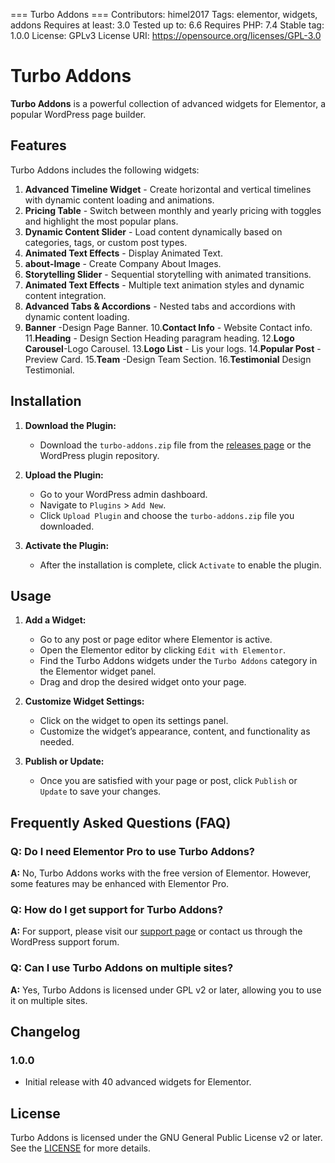 === Turbo Addons ===
Contributors: himel2017
Tags: elementor, widgets, addons
Requires at least: 3.0
Tested up to: 6.6
Requires PHP: 7.4
Stable tag: 1.0.0
License: GPLv3
License URI: https://opensource.org/licenses/GPL-3.0

# Turbo Addons

**Turbo Addons** is a powerful collection of advanced widgets for Elementor, a popular WordPress page builder.

## Features

Turbo Addons includes the following widgets:

1. **Advanced Timeline Widget** - Create horizontal and vertical timelines with dynamic content loading and animations.
2. **Pricing Table** - Switch between monthly and yearly pricing with toggles and highlight the most popular plans.
3. **Dynamic Content Slider** - Load content dynamically based on categories, tags, or custom post types.
4. **Animated Text Effects** - Display Animated Text.
5. **about-Image** - Create Company About Images.
6. **Storytelling Slider** - Sequential storytelling with animated transitions.
7. **Animated Text Effects** - Multiple text animation styles and dynamic content integration.
8. **Advanced Tabs & Accordions** - Nested tabs and accordions with dynamic content loading.
9. **Banner** -Design Page Banner.
10.**Contact Info** - Website Contact info.
11.**Heading** - Design Section Heading paragram heading.
12.**Logo Carousel**-Logo Carousel.
13.**Logo List** - Lis your logs.
14.**Popular Post** - Preview Card.
15.**Team** -Design Team Section.
16.**Testimonial** Design Testimonial.


## Installation

1. **Download the Plugin:**
   - Download the `turbo-addons.zip` file from the [releases page](#) or the WordPress plugin repository.

2. **Upload the Plugin:**
   - Go to your WordPress admin dashboard.
   - Navigate to `Plugins` > `Add New`.
   - Click `Upload Plugin` and choose the `turbo-addons.zip` file you downloaded.

3. **Activate the Plugin:**
   - After the installation is complete, click `Activate` to enable the plugin.

## Usage

1. **Add a Widget:**
   - Go to any post or page editor where Elementor is active.
   - Open the Elementor editor by clicking `Edit with Elementor`.
   - Find the Turbo Addons widgets under the `Turbo Addons` category in the Elementor widget panel.
   - Drag and drop the desired widget onto your page.

2. **Customize Widget Settings:**
   - Click on the widget to open its settings panel.
   - Customize the widget’s appearance, content, and functionality as needed.

3. **Publish or Update:**
   - Once you are satisfied with your page or post, click `Publish` or `Update` to save your changes.

## Frequently Asked Questions (FAQ)

### Q: Do I need Elementor Pro to use Turbo Addons?
**A:** No, Turbo Addons works with the free version of Elementor. However, some features may be enhanced with Elementor Pro.

### Q: How do I get support for Turbo Addons?
**A:** For support, please visit our [support page](#) or contact us through the WordPress support forum.

### Q: Can I use Turbo Addons on multiple sites?
**A:** Yes, Turbo Addons is licensed under GPL v2 or later, allowing you to use it on multiple sites.

## Changelog

### 1.0.0
* Initial release with 40 advanced widgets for Elementor.

## License

Turbo Addons is licensed under the GNU General Public License v2 or later. See the [LICENSE](https://www.gnu.org/licenses/gpl-2.0.html) for more details.
